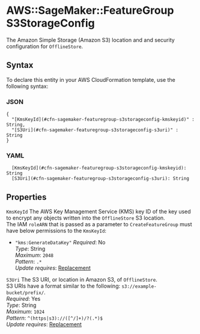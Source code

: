 # AWS::SageMaker::FeatureGroup S3StorageConfig<a name="aws-properties-sagemaker-featuregroup-s3storageconfig"></a>

The Amazon Simple Storage \(Amazon S3\) location and and security configuration for `OfflineStore`\.

## Syntax<a name="aws-properties-sagemaker-featuregroup-s3storageconfig-syntax"></a>

To declare this entity in your AWS CloudFormation template, use the following syntax:

### JSON<a name="aws-properties-sagemaker-featuregroup-s3storageconfig-syntax.json"></a>

```
{
  "[KmsKeyId](#cfn-sagemaker-featuregroup-s3storageconfig-kmskeyid)" : String,
  "[S3Uri](#cfn-sagemaker-featuregroup-s3storageconfig-s3uri)" : String
}
```

### YAML<a name="aws-properties-sagemaker-featuregroup-s3storageconfig-syntax.yaml"></a>

```
  [KmsKeyId](#cfn-sagemaker-featuregroup-s3storageconfig-kmskeyid): String
  [S3Uri](#cfn-sagemaker-featuregroup-s3storageconfig-s3uri): String
```

## Properties<a name="aws-properties-sagemaker-featuregroup-s3storageconfig-properties"></a>

`KmsKeyId`  <a name="cfn-sagemaker-featuregroup-s3storageconfig-kmskeyid"></a>
The AWS Key Management Service \(KMS\) key ID of the key used to encrypt any objects written into the `OfflineStore` S3 location\.  
The IAM `roleARN` that is passed as a parameter to `CreateFeatureGroup` must have below permissions to the `KmsKeyId`:  
+  `"kms:GenerateDataKey"` 
*Required*: No  
*Type*: String  
*Maximum*: `2048`  
*Pattern*: `.*`  
*Update requires*: [Replacement](https://docs.aws.amazon.com/AWSCloudFormation/latest/UserGuide/using-cfn-updating-stacks-update-behaviors.html#update-replacement)

`S3Uri`  <a name="cfn-sagemaker-featuregroup-s3storageconfig-s3uri"></a>
The S3 URI, or location in Amazon S3, of `OfflineStore`\.  
S3 URIs have a format similar to the following: `s3://example-bucket/prefix/`\.  
*Required*: Yes  
*Type*: String  
*Maximum*: `1024`  
*Pattern*: `^(https|s3)://([^/]+)/?(.*)$`  
*Update requires*: [Replacement](https://docs.aws.amazon.com/AWSCloudFormation/latest/UserGuide/using-cfn-updating-stacks-update-behaviors.html#update-replacement)